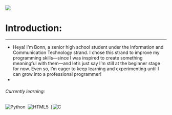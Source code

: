 <img src="https://tomomi.neocities.org/divider/div9.gif">

# Introduction:
---
- Heya! I'm Bonn, a senior high school student under the Information and Communication Technology strand. I chose this strand to improve my programming skills—since I was inspired to create something meaningful with them—and let’s just say I’m still at the beginner stage for now. Even so, I’m eager to keep learning and experimenting until I can grow into a professional programmer!
- 
###### Currently learning:
![Python](https://img.shields.io/badge/python-3670A0?style=for-the-badge&logo=python&logoColor=ffdd54)&nbsp;
![HTML5](https://img.shields.io/badge/html5-%23E34F26.svg?style=for-the-badge&logo=html5&logoColor=white)&nbsp;
[![C](https://img.shields.io/badge/C-00599C?logo=c&logoColor=white)&nbsp;
